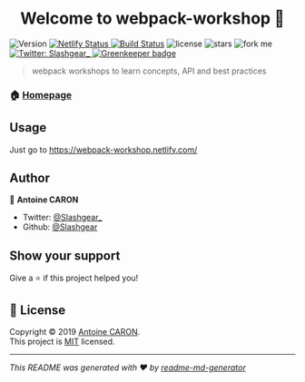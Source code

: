 <h1 align="center">Welcome to webpack-workshop 👋</h1>
<p>
  <img alt="Version" src="https://img.shields.io/npm/v/webpack-workshop.svg">
  <a href="https://app.netlify.com/sites/webpack-workshop/deploys">
      <img alt="Netlify Status" src="https://api.netlify.com/api/v1/badges/7f294250-3f68-4dd3-844b-21fbdae76905/deploy-status" target="_blank" />
  </a>
  <a href="https://travis-ci.org/Slashgear/webpack-workshop"><img src="https://travis-ci.org/Slashgear/webpack-workshop.svg?branch=master" alt="Build Status"></a>
  <img src="https://img.shields.io/github/license/Slashgear/webpack-workshop.svg" alt="license">
  <img src="https://img.shields.io/github/stars/Slashgear/webpack-workshop.svg?style=social" alt="stars">
  <img src="https://img.shields.io/github/forks/Slashgear/webpack-workshop.svg?style=social" alt="fork me">
  <a href="https://twitter.com/Slashgear_">
    <img alt="Twitter: Slashgear_" src="https://img.shields.io/twitter/follow/Slashgear_.svg?style=social" target="_blank" />
  </a>
  <a href="https://greenkeeper.io/" rel="nofollow" class="rich-diff-level-one">
    <img src="https://camo.githubusercontent.com/d48ba810778f3d7398b0f5e1e726ad6d2a368110/68747470733a2f2f6261646765732e677265656e6b65657065722e696f2f536c617368676561722f7765627061636b2d776f726b73686f702e737667" alt="Greenkeeper badge" data-canonical-src="https://badges.greenkeeper.io/Slashgear/webpack-workshop.svg" style="max-width:100%;">
  </a>
</p>

> webpack workshops to learn concepts, API and best practices

### 🏠 [Homepage](https://webpack-workshop.netlify.com/)

## Usage

Just go to https://webpack-workshop.netlify.com/

## Author

👤 **Antoine CARON**

- Twitter: [@Slashgear\_](https://twitter.com/Slashgear_)
- Github: [@Slashgear](https://github.com/Slashgear)

## Show your support

Give a ⭐️ if this project helped you!

## 📝 License

Copyright © 2019 [Antoine CARON](https://github.com/Slashgear).<br />
This project is [MIT](https://github.com/Slashgear/webpack-workshop/blob/master/LICENSE) licensed.

---

_This README was generated with ❤️ by [readme-md-generator](https://github.com/kefranabg/readme-md-generator)_
